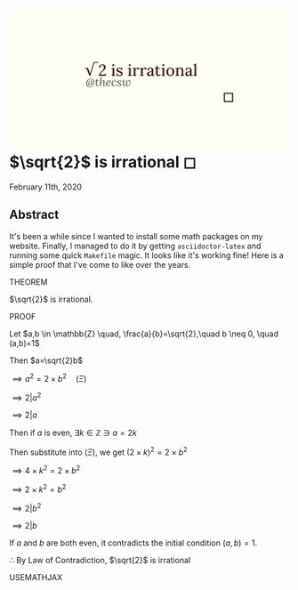 ![preview](./preview.png)
$\sqrt{2}$ is irrational ◻
==========================

February 11th, 2020

Abstract
--------

It\'s been a while since I wanted to install some math packages on my
website. Finally, I managed to do it by getting `asciidoctor-latex` and
running some quick `Makefile` magic. It looks like it\'s working fine!
Here is a simple proof that I\'ve come to like over the years.

THEOREM

$\sqrt{2}$ is irrational.

PROOF

Let
$a,b \in \mathbb{Z} \quad, \frac{a}{b}=\sqrt{2},\quad b \neq 0, \quad (a,b)=1$

Then $a=\sqrt{2}b$

$\implies a^2=2 \times b^2 \quad (\Xi)$

$\implies 2|a^2$

$\implies 2|a$

Then if $a$ is even, $\exists k \in \mathbb{Z} \ni a = 2k$

Then substitute into $(\Xi)$, we get $(2 \times k)^2=2\times b^2$

$\implies 4 \times k^2 = 2 \times b^2$

$\implies 2 \times k^2 = b^2$

$\implies 2|b^2$

$\implies 2|b$

If $a$ and $b$ are both even, it contradicts the initial condition
$(a,b)=1$.

$\therefore$ By Law of Contradiction, $\sqrt{2}$ is irrational

USEMATHJAX

